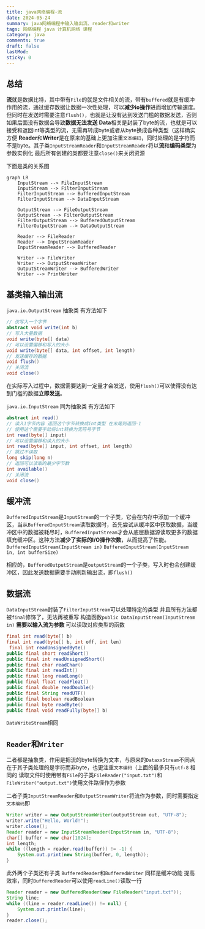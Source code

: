 ```yaml
---
title: java网络编程-流
date: 2024-05-24
summary: java网络编程中输入输出流、reader和writer
tags: 网络编程 java 计算机网络 课程
category: java
comments: true
draft: false
lastMod:
sticky: 0
---
```


## 总结

**流**就是数据比特，其中带有`File`的就是文件相关的流，带有`buffered`就是有缓冲作用的流，通过缓存数据让数据一次性处理，可以**减少io操作**进而增加传输速度。但同时在发送时需要注意`flush()`，也就是让没有达到发送门槛的数据发送，否则如果后面没有数据会导致**数据无法发送** **Data**相关是封装了byte的流，也就是可以接受和返回int等类型的流，无需再转成byte或者从byte换成各种类型（这样确实方便
**Reader**和**Writer**是在原来的基础上更加注重`文本编码`，同时处理的是字符而不是byte。其子类`InputStreamReader`和`InputStreamReader`将以**流**和**编码类型**为参数实例化
最后所有创建的类都要注意`close()`来关闭资源

下面是类的关系图

```mermaid
graph LR
    InputStream --> FileInputStream
    InputStream --> FilterInputStream
    FilterInputStream --> BufferedInputStream
    FilterInputStream --> DataInputStream

    OutputStream --> FileOutputStream
    OutputStream --> FilterOutputStream
    FilterOutputStream --> BufferedOutputStream
    FilterOutputStream --> DataOutputStream

    Reader --> FileReader
    Reader --> InputStreamReader
    InputStreamReader --> BufferedReader

    Writer --> FileWriter
    Writer --> OutputStreamWriter
    OutputStreamWriter --> BufferedWriter
    Writer --> PrintWriter
```

## 基类输入输出流

`java.io.OutputStream` 抽象类
有方法如下

```java
// 仅写入一个字节
abstract void write(int b)
// 写入大量数据
void write(byte[] data)
// 可以设置偏移和写入的大小
void write(byte[] data, int offset, int length)
// 发送缓存的数据
void flush()
// 关闭流
void close()
```

在实际写入过程中，数据需要达到一定量才会发送，使用`flush()`可以使得没有达到门槛的数据**立即发送**。

`java.io.InputStream` 同为抽象类
有方法如下

```java
abstract int read()
// 读入1字节内容 返回这个字节转换成int类型 在末尾则返回-1
// 使用这个需要手动将int转换为无符号字节
int read(byte[] input)
// 可以设置偏移和读入的大小
int read(byte[] input, int offset, int length)
// 跳过不读取
long skip(long n)
// 返回可以读取的最少字节数
int available()
// 关闭流
void close()
```

## 缓冲流

`BufferedInputStream`是`InputStream`的一个子类，它会在内存中添加一个缓冲区，当从`BufferedInputStream`读取数据时，首先尝试从缓冲区中获取数据，当缓冲区中的数据被耗尽时，`BufferedInputStream`才会从底层数据源读取更多的数据填充缓冲区。这种方法**减少了实际的I/O操作次数**，从而提高了性能。
`BufferedInputStream(InputStream in)`
`BufferedInputStream(InputStream in, int bufferSize)`

相应的，`BufferedOutputStream`是`outputStream`的一个子类，写入时也会创建缓冲区，因此发送数据需要手动刷新输出流，即`flush()`

## 数据流

`DataInputStream`封装了`FilterInputStream`可以处理特定的类型
并且所有方法都被`final`修饰了，无法再被重写
构造函数`public DataInputStream(InputStream in)` **需要以输入流为参数**
可以读取对应类型的函数

```java
final int read(byte[] b)
final int read(byte[] b, int off, int len)
 final int readUnsignedByte()
public final short readShort()
public final int readUnsignedShort()
public final char readChar()
public final int readInt()
public final long readLong()
public final float readFloat()
public final double readDouble()
public final String readUTF()
public final boolean readBoolean
public final byte readByte()
public final void readFully(byte[] b)
```

`DataWriteStream`相同

## `Reader`和`Writer`

二者都是抽象类，作用是把流的byte转换为文本，与原来的`DataxxStream`不同点在于其子类处理的是字符而非byte，也更注重`文本编码`（上面的最多只有`utf-8`
相同的
读取文件时使用带有`File`的子类`FileReader("input.txt")`和`FileWriter("output.txt")`使用文件路径作为参数

二者子类`InputStreamReader`和`OutputStreamWriter`将流作为参数，同时需要指定`文本编码`即

```java
Writer writer = new OutputStreamWriter(outputStream out, "UTF-8");
writer.write("Hello, World!");
writer.close();
Reader reader = new InputStreamReader(InputStream in, "UTF-8");
char[] buffer = new char[1024];
int length;
while ((length = reader.read(buffer)) != -1) {
    System.out.print(new String(buffer, 0, length));
}
```

此外两个子类还有子类 `BufferedReader`和`BufferedWriter` 同样是缓冲功能 提高效率，同时`BufferedReader`可以使用`readLine()`读取一行

```java
Reader reader = new BufferedReader(new FileReader("input.txt"));
String line;
while ((line = reader.readLine()) != null) {
    System.out.println(line);
}
reader.close();
```
